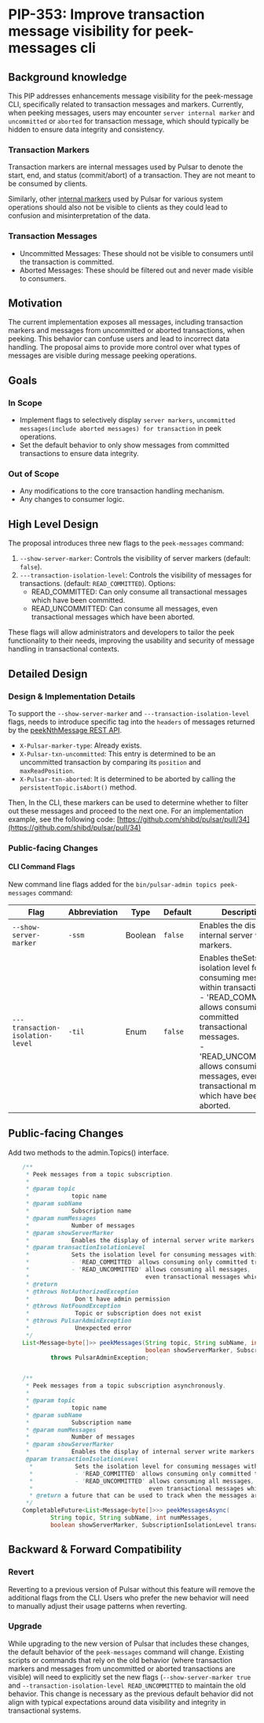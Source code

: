 # PIP-353: Improve transaction message visibility for peek-messages cli

## Background knowledge

This PIP addresses enhancements message visibility for the peek-message CLI, specifically related to transaction messages and markers. 
Currently, when peeking messages, users may encounter `server internal marker` and `uncommitted` or `aborted` for transaction message, 
which should typically be hidden to ensure data integrity and consistency.

### Transaction Markers
Transaction markers are internal messages used by Pulsar to denote the start, end, and status (commit/abort) of a transaction. They are not meant to be consumed by clients.

Similarly, other [internal markers](https://github.com/apache/pulsar/blob/ed5d94ccfdf4eba77678454945a2c3719dce2268/pulsar-common/src/main/proto/PulsarMarkers.proto#L25-L38) 
used by Pulsar for various system operations should also not be visible to clients as they could lead to confusion and misinterpretation of the data.

### Transaction Messages
- Uncommitted Messages: These should not be visible to consumers until the transaction is committed.
- Aborted Messages: These should be filtered out and never made visible to consumers.

## Motivation

The current implementation exposes all messages, including transaction markers and messages from uncommitted or aborted transactions, when peeking.
This behavior can confuse users and lead to incorrect data handling. The proposal aims to provide more control over what types of messages are visible during message peeking operations.

## Goals

### In Scope

- Implement flags to selectively display `server markers`, `uncommitted messages(include aborted messages) for transaction` in peek operations.
- Set the default behavior to only show messages from committed transactions to ensure data integrity.

### Out of Scope
- Any modifications to the core transaction handling mechanism.
- Any changes to consumer logic.

## High Level Design

The proposal introduces three new flags to the `peek-messages` command:

1. `--show-server-marker`: Controls the visibility of server markers (default: `false`).
2. `---transaction-isolation-level`: Controls the visibility of messages for transactions. (default: `READ_COMMITTED`). Options:
   - READ_COMMITTED: Can only consume all transactional messages which have been committed.
   - READ_UNCOMMITTED: Can consume all messages, even transactional messages which have been aborted.

These flags will allow administrators and developers to tailor the peek functionality to their needs, improving the usability and security of message handling in transactional contexts.

## Detailed Design

### Design & Implementation Details

To support the `--show-server-marker` and `---transaction-isolation-level` flags, needs to introduce specific tag into the `headers` of messages returned by the 
[peekNthMessage REST API](https://github.com/apache/pulsar/blob/8ca01cd42edfd4efd986f752f6f8538ea5bf4f94/pulsar-broker/src/main/java/org/apache/pulsar/broker/admin/v2/PersistentTopics.java#L1892-L1905). 

- `X-Pulsar-marker-type`: Already exists.
- `X-Pulsar-txn-uncommitted`: This entry is determined to be an uncommitted transaction by comparing its `position` and `maxReadPosition`.
- `X-Pulsar-txn-aborted`: It is determined to be aborted by calling the `persistentTopic.isAbort()` method.

Then, In the CLI, these markers can be used to determine whether to filter out these messages and proceed to the next one. For an implementation example, 
see the following code: [https://github.com/shibd/pulsar/pull/34](https://github.com/shibd/pulsar/pull/34)

### Public-facing Changes

#### CLI Command Flags

New command line flags added for the `bin/pulsar-admin topics peek-messages` command:

| Flag                             | Abbreviation | Type    | Default | Description                                                                                                                                                                                                                                                                     |
|----------------------------------|--------------|---------|---------|---------------------------------------------------------------------------------------------------------------------------------------------------------------------------------------------------------------------------------------------------------------------------------|
| `--show-server-marker`           | `-ssm`       | Boolean | `false` | Enables the display of internal server write markers.                                                                                                                                                                                                                           |
| `---transaction-isolation-level` | `-til`       | Enum    | `false` | Enables theSets the isolation level for consuming messages within transactions. </br> - 'READ_COMMITTED' allows consuming only committed transactional messages. </br> - 'READ_UNCOMMITTED' allows consuming all messages, even transactional messages which have been aborted. |


## Public-facing Changes

Add two methods to the admin.Topics() interface.

```java
    /**
     * Peek messages from a topic subscription.
     *
     * @param topic
     *            topic name
     * @param subName
     *            Subscription name
     * @param numMessages
     *            Number of messages
     * @param showServerMarker
     *            Enables the display of internal server write markers
     * @param transactionIsolationLevel
     *            Sets the isolation level for consuming messages within transactions.
     *            - 'READ_COMMITTED' allows consuming only committed transactional messages.
     *            - 'READ_UNCOMMITTED' allows consuming all messages,
     *                                 even transactional messages which have been aborted.
     * @return
     * @throws NotAuthorizedException
     *             Don't have admin permission
     * @throws NotFoundException
     *             Topic or subscription does not exist
     * @throws PulsarAdminException
     *             Unexpected error
     */
    List<Message<byte[]>> peekMessages(String topic, String subName, int numMessages,
                                       boolean showServerMarker, SubscriptionIsolationLevel transactionIsolationLevel)
            throws PulsarAdminException;


    /**
     * Peek messages from a topic subscription asynchronously.
     *
     * @param topic
     *            topic name
     * @param subName
     *            Subscription name
     * @param numMessages
     *            Number of messages
     * @param showServerMarker
     *            Enables the display of internal server write markers
     @param transactionIsolationLevel
      *            Sets the isolation level for consuming messages within transactions.
      *            - 'READ_COMMITTED' allows consuming only committed transactional messages.
      *            - 'READ_UNCOMMITTED' allows consuming all messages,
      *                                 even transactional messages which have been aborted.
      * @return a future that can be used to track when the messages are returned
     */
    CompletableFuture<List<Message<byte[]>>> peekMessagesAsync(
            String topic, String subName, int numMessages,
            boolean showServerMarker, SubscriptionIsolationLevel transactionIsolationLevel);
```

## Backward & Forward Compatibility

### Revert
Reverting to a previous version of Pulsar without this feature will remove the additional flags from the CLI. Users who prefer the new behavior will need to manually adjust their usage patterns when reverting.

### Upgrade
While upgrading to the new version of Pulsar that includes these changes, the default behavior of the `peek-messages` command will change.
Existing scripts or commands that rely on the old behavior (where transaction markers and messages from uncommitted or aborted transactions are visible) will need to explicitly set the new flags (`--show-server-marker true` and `--transaction-isolation-level READ_UNCOMMITTED` to maintain the old behavior. 
This change is necessary as the previous default behavior did not align with typical expectations around data visibility and integrity in transactional systems.